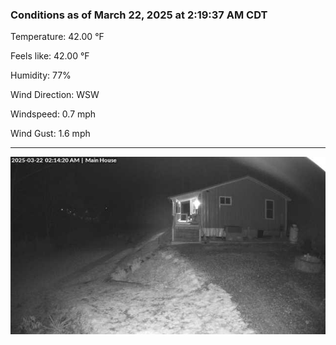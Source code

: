 ### Conditions as of March 22, 2025 at 2:19:37 AM CDT 

Temperature: 42.00 &deg;F

Feels like: 42.00 &deg;F

Humidity: 77%

Wind Direction: WSW

Windspeed: 0.7 mph

Wind Gust: 1.6 mph

---

<img src="./images/latest.jpeg"/>

